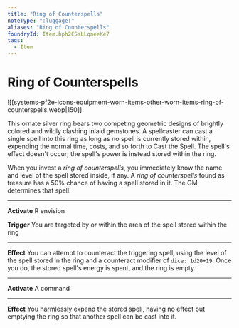 ```yaml
---
title: "Ring of Counterspells"
noteType: ":luggage:"
aliases: "Ring of Counterspells"
foundryId: Item.bph2CSsLLqneeKe7
tags:
  - Item
---
```


# Ring of Counterspells
![[systems-pf2e-icons-equipment-worn-items-other-worn-items-ring-of-counterspells.webp|150]]

This ornate silver ring bears two competing geometric designs of brightly colored and wildly clashing inlaid gemstones. A spellcaster can cast a single spell into this ring as long as no spell is currently stored within, expending the normal time, costs, and so forth to Cast the Spell. The spell's effect doesn't occur; the spell's power is instead stored within the ring.

When you invest a _ring of counterspells_, you immediately know the name and level of the spell stored inside, if any. A _ring of counterspells_ found as treasure has a 50% chance of having a spell stored in it. The GM determines that spell.

* * *

**Activate** R envision

**Trigger** You are targeted by or within the area of the spell stored within the ring

* * *

**Effect** You can attempt to counteract the triggering spell, using the level of the spell stored in the ring and a counteract modifier of `dice: 1d20+19`. Once you do, the stored spell's energy is spent, and the ring is empty.

* * *

**Activate** A command

* * *

**Effect** You harmlessly expend the stored spell, having no effect but emptying the ring so that another spell can be cast into it.
